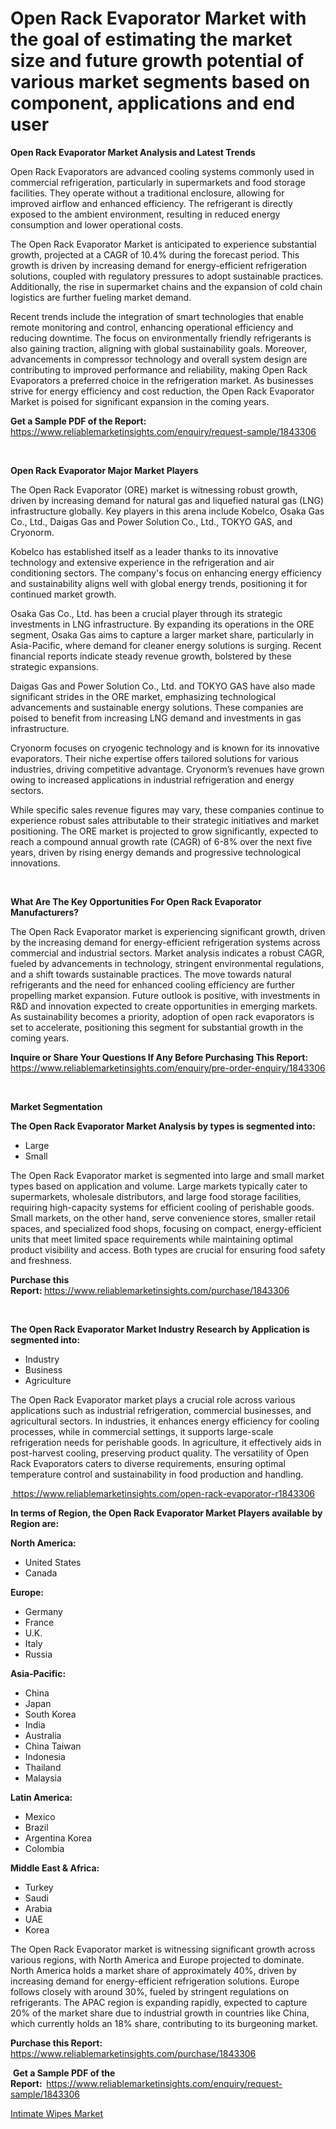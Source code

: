 <p><h1>Open Rack Evaporator Market with the goal of estimating the market size and future growth potential of various market segments based on component, applications and end user</h1></p><p><strong>Open Rack Evaporator Market Analysis and Latest Trends</strong></p>
<p><p>Open Rack Evaporators are advanced cooling systems commonly used in commercial refrigeration, particularly in supermarkets and food storage facilities. They operate without a traditional enclosure, allowing for improved airflow and enhanced efficiency. The refrigerant is directly exposed to the ambient environment, resulting in reduced energy consumption and lower operational costs.</p><p>The Open Rack Evaporator Market is anticipated to experience substantial growth, projected at a CAGR of 10.4% during the forecast period. This growth is driven by increasing demand for energy-efficient refrigeration solutions, coupled with regulatory pressures to adopt sustainable practices. Additionally, the rise in supermarket chains and the expansion of cold chain logistics are further fueling market demand.</p><p>Recent trends include the integration of smart technologies that enable remote monitoring and control, enhancing operational efficiency and reducing downtime. The focus on environmentally friendly refrigerants is also gaining traction, aligning with global sustainability goals. Moreover, advancements in compressor technology and overall system design are contributing to improved performance and reliability, making Open Rack Evaporators a preferred choice in the refrigeration market. As businesses strive for energy efficiency and cost reduction, the Open Rack Evaporator Market is poised for significant expansion in the coming years.</p></p>
<p><strong>Get a Sample PDF of the Report:&nbsp;</strong> <a href="https://www.reliablemarketinsights.com/enquiry/request-sample/1843306?utm_campaign=2013&utm_medium=2&utm_source=Github&utm_content=ia&utm_term=28022025&utm_id=open-rack-evaporator">https://www.reliablemarketinsights.com/enquiry/request-sample/1843306</a></p>
<p>&nbsp;</p>
<p><strong>Open Rack Evaporator Major Market Players</strong></p>
<p><p>The Open Rack Evaporator (ORE) market is witnessing robust growth, driven by increasing demand for natural gas and liquefied natural gas (LNG) infrastructure globally. Key players in this arena include Kobelco, Osaka Gas Co., Ltd., Daigas Gas and Power Solution Co., Ltd., TOKYO GAS, and Cryonorm. </p><p>Kobelco has established itself as a leader thanks to its innovative technology and extensive experience in the refrigeration and air conditioning sectors. The company's focus on enhancing energy efficiency and sustainability aligns well with global energy trends, positioning it for continued market growth.</p><p>Osaka Gas Co., Ltd. has been a crucial player through its strategic investments in LNG infrastructure. By expanding its operations in the ORE segment, Osaka Gas aims to capture a larger market share, particularly in Asia-Pacific, where demand for cleaner energy solutions is surging. Recent financial reports indicate steady revenue growth, bolstered by these strategic expansions.</p><p>Daigas Gas and Power Solution Co., Ltd. and TOKYO GAS have also made significant strides in the ORE market, emphasizing technological advancements and sustainable energy solutions. These companies are poised to benefit from increasing LNG demand and investments in gas infrastructure.</p><p>Cryonorm focuses on cryogenic technology and is known for its innovative evaporators. Their niche expertise offers tailored solutions for various industries, driving competitive advantage. Cryonorm’s revenues have grown owing to increased applications in industrial refrigeration and energy sectors.</p><p>While specific sales revenue figures may vary, these companies continue to experience robust sales attributable to their strategic initiatives and market positioning. The ORE market is projected to grow significantly, expected to reach a compound annual growth rate (CAGR) of 6-8% over the next five years, driven by rising energy demands and progressive technological innovations.</p></p>
<p>&nbsp;</p>
<p><strong>What Are The Key Opportunities For Open Rack Evaporator Manufacturers?</strong></p>
<p><p>The Open Rack Evaporator market is experiencing significant growth, driven by the increasing demand for energy-efficient refrigeration systems across commercial and industrial sectors. Market analysis indicates a robust CAGR, fueled by advancements in technology, stringent environmental regulations, and a shift towards sustainable practices. The move towards natural refrigerants and the need for enhanced cooling efficiency are further propelling market expansion. Future outlook is positive, with investments in R&D and innovation expected to create opportunities in emerging markets. As sustainability becomes a priority, adoption of open rack evaporators is set to accelerate, positioning this segment for substantial growth in the coming years.</p></p>
<p><strong>Inquire or Share Your Questions If Any Before Purchasing This Report:</strong> <a href="https://www.reliablemarketinsights.com/enquiry/pre-order-enquiry/1843306?utm_campaign=2013&utm_medium=2&utm_source=Github&utm_content=ia&utm_term=28022025&utm_id=open-rack-evaporator">https://www.reliablemarketinsights.com/enquiry/pre-order-enquiry/1843306</a></p>
<p>&nbsp;</p>
<p><strong>Market Segmentation</strong></p>
<p><strong>The Open Rack Evaporator Market Analysis by types is segmented into:</strong></p>
<p><ul><li>Large</li><li>Small</li></ul></p>
<p><p>The Open Rack Evaporator market is segmented into large and small market types based on application and volume. Large markets typically cater to supermarkets, wholesale distributors, and large food storage facilities, requiring high-capacity systems for efficient cooling of perishable goods. Small markets, on the other hand, serve convenience stores, smaller retail spaces, and specialized food shops, focusing on compact, energy-efficient units that meet limited space requirements while maintaining optimal product visibility and access. Both types are crucial for ensuring food safety and freshness.</p></p>
<p><strong>Purchase this Report:&nbsp;</strong><a href="https://www.reliablemarketinsights.com/purchase/1843306?utm_campaign=2013&utm_medium=2&utm_source=Github&utm_content=ia&utm_term=28022025&utm_id=open-rack-evaporator">https://www.reliablemarketinsights.com/purchase/1843306</a></p>
<p>&nbsp;</p>
<p><strong>The Open Rack Evaporator Market Industry Research by Application is segmented into:</strong></p>
<p><ul><li>Industry</li><li>Business</li><li>Agriculture</li></ul></p>
<p><p>The Open Rack Evaporator market plays a crucial role across various applications such as industrial refrigeration, commercial businesses, and agricultural sectors. In industries, it enhances energy efficiency for cooling processes, while in commercial settings, it supports large-scale refrigeration needs for perishable goods. In agriculture, it effectively aids in post-harvest cooling, preserving product quality. The versatility of Open Rack Evaporators caters to diverse requirements, ensuring optimal temperature control and sustainability in food production and handling.</p></p>
<p><a href="https://www.reliablemarketinsights.com/open-rack-evaporator-r1843306?utm_campaign=2013&utm_medium=2&utm_source=Github&utm_content=ia&utm_term=28022025&utm_id=open-rack-evaporator">&nbsp;https://www.reliablemarketinsights.com/open-rack-evaporator-r1843306</a></p>
<p><strong>In terms of Region, the Open Rack Evaporator Market Players available by Region are:</strong></p>
<p>
    <p> <strong> North America: </strong>
        <ul>
            <li>United States</li>
            <li>Canada</li>
        </ul>
        </p> 
    <p> <strong> Europe: </strong>
        <ul>
            <li>Germany</li>
            <li>France</li>
            <li>U.K.</li>
            <li>Italy</li>
            <li>Russia</li>
        </ul>
        </p> 
    <p> <strong> Asia-Pacific: </strong>
        <ul>
            <li>China</li>
            <li>Japan</li>
            <li>South Korea</li>
            <li>India</li>
            <li>Australia</li>
            <li>China Taiwan</li>
            <li>Indonesia</li>
            <li>Thailand</li>
            <li>Malaysia</li>
        </ul>
        </p> 
    <p> <strong> Latin America: </strong>
        <ul>
            <li>Mexico</li>
            <li>Brazil</li>
            <li>Argentina Korea</li>
            <li>Colombia</li>
        </ul>
        </p> 
    <p> <strong> Middle East & Africa: </strong>
        <ul>
            <li>Turkey</li>
            <li>Saudi</li>
            <li>Arabia</li>
            <li>UAE</li>
            <li>Korea</li>
        </ul>
    </p>
    </p>
<p><p>The Open Rack Evaporator market is witnessing significant growth across various regions, with North America and Europe projected to dominate. North America holds a market share of approximately 40%, driven by increasing demand for energy-efficient refrigeration solutions. Europe follows closely with around 30%, fueled by stringent regulations on refrigerants. The APAC region is expanding rapidly, expected to capture 20% of the market share due to industrial growth in countries like China, which currently holds an 18% share, contributing to its burgeoning market.</p></p>
<p><strong>Purchase this Report: </strong><a href="https://www.reliablemarketinsights.com/purchase/1843306?utm_campaign=2013&utm_medium=2&utm_source=Github&utm_content=ia&utm_term=28022025&utm_id=open-rack-evaporator">https://www.reliablemarketinsights.com/purchase/1843306</a></p>
<p>&nbsp;<strong>Get a Sample PDF of the Report:&nbsp;&nbsp;</strong><a href="https://www.reliablemarketinsights.com/enquiry/request-sample/1843306?utm_campaign=2013&utm_medium=2&utm_source=Github&utm_content=ia&utm_term=28022025&utm_id=open-rack-evaporator">https://www.reliablemarketinsights.com/enquiry/request-sample/1843306</a></p>
<p><strong></strong></p>
<p><p><a href="https://github.com/boisetwa16/Market-Research-Report-List-1/blob/main/intimate-wipes-market.md?utm_campaign=2013&utm_medium=2&utm_source=Github&utm_content=ia&utm_term=28022025&utm_id=open-rack-evaporator">Intimate Wipes Market</a></p></p>